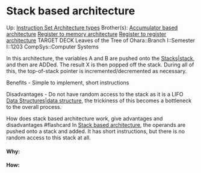# Stack based architecture

Up: [Instruction Set Architecture types](instruction_set_architecture_types)
Brother(s): [Accumulator based architecture](accumulator_based_architecture) [Register to memory architecture](register_to_memory_architecture) [Register to register architecture](register_to_register_architecture)
TARGET DECK
Leaves of the Tree of Ohara::Branch I::Semester I::1203 CompSys::Computer Systems

In this architecture, the variables A and B are pushed onto the [Stacks|stack,](stacks|stack,) and then are ADDed. The result X is then popped off the stack. During all of this, the top-of-stack pointer is incremented/decremented as necessary.

Benefits - Simple to implement, short instructions

Disadvantages - Do not have random access to the stack as it is a LIFO [Data Structures|data structure](data_structures|data_structure), the trickiness of this becomes a bottleneck to the overall process.

How does stack based architecture work, give advantages and disadvantages #flashcard 
In [Stack based architecture](stack_based_architecture), the operands are pushed onto a stack and added.
It has short instructions, but there is no random access to this stack at all.
<!--ID: 1700856164894-->



































#### Why:
#### How:









